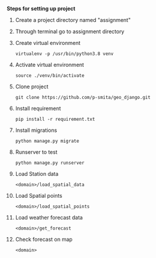 **Steps for setting up project**

1. Create a project directory named "assignment"
2. Through terminal go to assignment directory
3. Create virtual environment
   
    `virtualenv -p /usr/bin/python3.8 venv`

4. Activate virtual environment
   
	`source ./venv/bin/activate`

5. Clone project 
   
   `git clone https://github.com/p-smita/geo_django.git`
   
6. Install requirement
   
	`pip install -r requirement.txt`
 
7. Install migrations
   
	`python manage.py migrate`

8. Runserver to test

	`python manage.py runserver`

9. Load Station data

	`<domain>/load_spatial_data`

10. Load Spatial points
	
	`<domain>/load_spatial_points`

11. Load weather forecast data
	
	`<domain>/get_forecast`

12. Check forecast on map

	`<domain>`
 